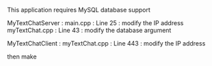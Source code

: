 This application requires MySQL database support

MyTextChatServer : main.cpp : Line 25 : modify the IP address 
                   myTextChat.cpp : Line 43 : modify the database argument
                  
MyTextChatClient : myTextChat.cpp : Line 443 : modify the IP address

then make
